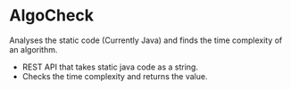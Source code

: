 # AlgoCheck

Analyses the static code (Currently Java) and finds the time complexity of an algorithm.

- REST API that takes static java code as a string.
- Checks the time complexity and returns the value.
